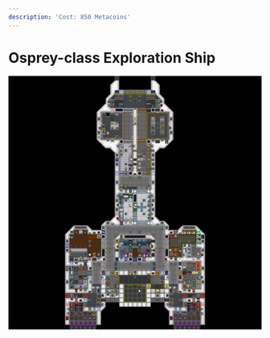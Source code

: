 ```yaml
---
description: 'Cost: 850 Metacoins'
---
```


# Osprey-class Exploration Ship

![](<../.gitbook/assets/image (10).png>)
